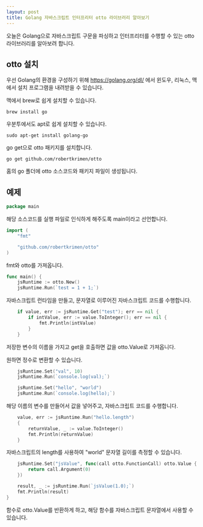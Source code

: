 ```yaml
---
layout: post
title: Golang 자바스크립트 인터프리터 otto 라이브러리 알아보기
---
```


오늘은 Golang으로 자바스크립트 구문을 파싱하고 인터프리터를 수행할 수 있는 otto 라이브러리를 알아보려 합니다.

## otto 설치

우선 Golang의 환경을 구성하기 위해 https://golang.org/dl/ 에서 윈도우, 리눅스, 맥에서 설치 프로그램을 내려받을 수 있습니다.

맥에서 brew로 쉽게 설치할 수 있습니다.

```
brew install go
```

우분투에서도 apt로 쉽게 설치할 수 있습니다.

```
sudo apt-get install golang-go
```

go get으로 otto 패키지를 설치합니다.

```
go get github.com/robertkrimen/otto
```

홈의 go 폴더에 otto 소스코드와 패키지 파일이 생성됩니다.


## 예제

```go
package main
```

해당 소스코드를 실행 파일로 인식하게 해주도록 main이라고 선언합니다.

```go
import (
	"fmt"

	"github.com/robertkrimen/otto"
)
```

fmt와 otto를 가져옵니다.

```go
func main() {
	jsRuntime := otto.New()
	jsRuntime.Run(`test = 1 + 1;`)
```

자바스크립트 런타임을 만들고, 문자열로 이루어진 자바스크립트 코드를 수행합니다.

```go
	if value, err := jsRuntime.Get("test"); err == nil {
		if intValue, err := value.ToInteger(); err == nil {
			fmt.Println(intValue)
		}
	}
```

저장한 변수의 이름을 가지고 get을 호출하면 값을 otto.Value로 가져옵니다.

원하면 정수로 변환할 수 있습니다.

```go
	jsRuntime.Set("val", 10)
	jsRuntime.Run(`console.log(val);`)

	jsRuntime.Set("hello", "world")
	jsRuntime.Run(`console.log(hello);`)
```

해당 이름의 변수를 만들어서 값을 넣어주고, 자바스크립트 코드를 수행합니다.

```go
	value, err := jsRuntime.Run("hello.length")
	{
		returnValue, _ := value.ToInteger()
		fmt.Println(returnValue)
	}
```

자바스크립트의 length를 사용하여 "world" 문자열 길이를 측정할 수 있습니다.

```go
	jsRuntime.Set("jsValue", func(call otto.FunctionCall) otto.Value {
		return call.Argument(0)
	})

	result, _ := jsRuntime.Run(`jsValue(1.0);`)
	fmt.Println(result)
}
```

함수로 otto.Value를 반환하게 하고, 해당 함수를 자바스크립트 문자열에서 사용할 수 있습니다.